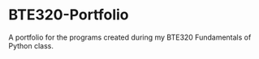 # BTE320-Portfolio
A portfolio for the programs created during my BTE320 Fundamentals of Python class.

